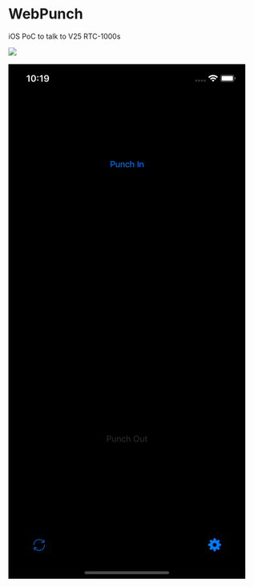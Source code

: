 # WebPunch
iOS PoC to talk to V25 RTC-1000s


![](https://www.icontime.com/wp-content/uploads/2017/09/RTC-1000.jpg)

![](https://raw.githubusercontent.com/128keaton/WebPunch/master/Simulator%20Screen%20Shot%20-%20iPhone%20XR%20-%202018-09-19%20at%2010.19.30.png)
